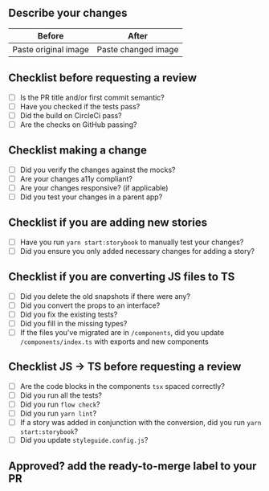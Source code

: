 <!-- Remove the sections that are not applicable -->

## Describe your changes

<!-- Descriptions can consist of describing the change and/or images of the change -->
<!-- Refrain from posting anything that refers to internal information -->

| Before               | After               |
| -------------------- | ------------------- |
| Paste original image | Paste changed image |

## Checklist before requesting a review

- [ ] Is the PR title and/or first commit semantic? <!-- refer: https://github.com/box/box-ui-elements/blob/master/CONTRIBUTING.md#commit-types -->
- [ ] Have you checked if the tests pass?
- [ ] Did the build on CircleCi pass?
- [ ] Are the checks on GitHub passing?

## Checklist making a change

- [ ] Did you verify the changes against the mocks?
- [ ] Are your changes a11y compliant?
- [ ] Are your changes responsive? (if applicable)
- [ ] Did you test your changes in a parent app?

## Checklist if you are adding new stories

- [ ] Have you run `yarn start:storybook` to manually test your changes?
- [ ] Did you ensure you only added necessary changes for adding a story?

## Checklist if you are converting JS files to TS

<!-- Please follow the internal guide for conversion steps -->

- [ ] Did you delete the old snapshots if there were any?
- [ ] Did you convert the props to an interface?
- [ ] Did you fix the existing tests?
- [ ] Did you fill in the missing types?
- [ ] If the files you've migrated are in `/components`, did you update `/components/index.ts` with exports and new components

## Checklist JS -> TS before requesting a review

- [ ] Are the code blocks in the components `tsx` spaced correctly?
- [ ] Did you run all the tests?
- [ ] Did you run `flow check`?
- [ ] Did you run `yarn lint`?
- [ ] If a story was added in conjunction with the conversion, did you run `yarn start:storybook`?
- [ ] Did you update `styleguide.config.js`?

<!-- Faqs -->
<!--
1. If everything is green except the mergify check, it is possible you have changes requests by someone or missing approvals
2. If your build failed in CircleCi due to an e2e then rebuild a couple of times before reporting the issues
-->

## Approved? add the ready-to-merge label to your PR
